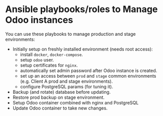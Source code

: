 # Ansible playbooks/roles to Manage Odoo instances

You can use these playbooks to manage production and stage environments:

* Initially setup on freshly installed environment (needs root access):
    * install `docker`, `docker-compose`.
    * setup `odoo` user.
    * setup certificates for `nginx`.
    * automatically set admin password after Odoo instance is created.
    * set up an access between `prod` and `stage` common environments (e.g. Client A prod and stage environments).
    * configure PostgreSQL params (for tuning it).
* Backup (and rotate) database before updating.
* Restore prod backup on stage environment.
* Setup Odoo container combined with nginx and PostgreSQL
* Update Odoo container to take new changes.
